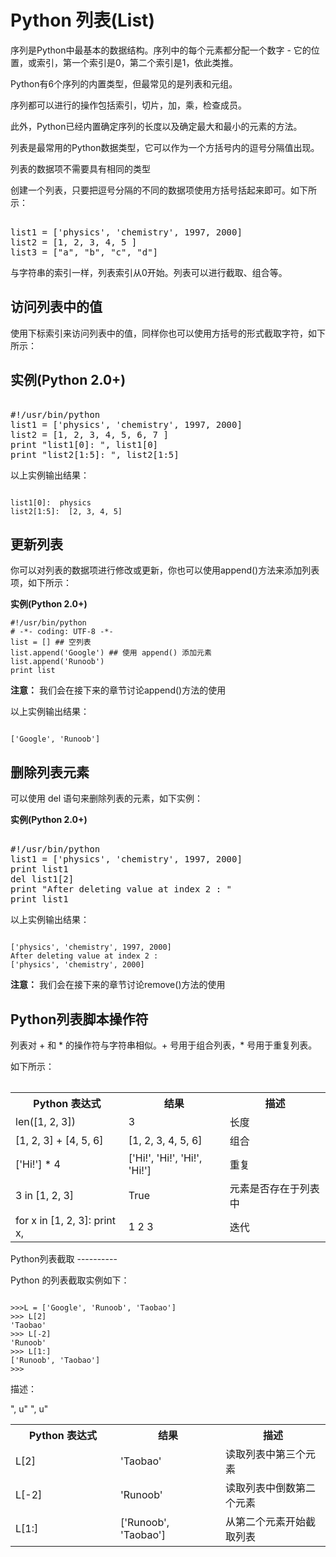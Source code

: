 Python 列表(List)
===============

 序列是Python中最基本的数据结构。序列中的每个元素都分配一个数字 - 它的位置，或索引，第一个索引是0，第二个索引是1，依此类推。

  Python有6个序列的内置类型，但最常见的是列表和元组。

 序列都可以进行的操作包括索引，切片，加，乘，检查成员。

 此外，Python已经内置确定序列的长度以及确定最大和最小的元素的方法。

 列表是最常用的Python数据类型，它可以作为一个方括号内的逗号分隔值出现。

 列表的数据项不需要具有相同的类型

 创建一个列表，只要把逗号分隔的不同的数据项使用方括号括起来即可。如下所示：

  <pre>

list1 = ['physics', 'chemistry', 1997, 2000]
list2 = [1, 2, 3, 4, 5 ]
list3 = ["a", "b", "c", "d"]
</pre>

  与字符串的索引一样，列表索引从0开始。列表可以进行截取、组合等。

  访问列表中的值
-------

 使用下标索引来访问列表中的值，同样你也可以使用方括号的形式截取字符，如下所示：

  实例(Python 2.0+)
---------------

 <pre>

#!/usr/bin/python
list1 = ['physics', 'chemistry', 1997, 2000]
list2 = [1, 2, 3, 4, 5, 6, 7 ]
print "list1[0]: ", list1[0]
print "list2[1:5]: ", list2[1:5]
</pre>

  以上实例输出结果：


```

list1[0]:  physics
list2[1:5]:  [2, 3, 4, 5]

```

  更新列表
----

 你可以对列表的数据项进行修改或更新，你也可以使用append()方法来添加列表项，如下所示：  

 **实例(Python 2.0+)**




 ```
#!/usr/bin/python
# -*- coding: UTF-8 -*-
list = [] ## 空列表
list.append('Google') ## 使用 append() 添加元素
list.append('Runoob')
print list
```


  **注意：** 我们会在接下来的章节讨论append()方法的使用

 以上实例输出结果：


```

['Google', 'Runoob']

```

  删除列表元素
------

 可以使用 del 语句来删除列表的元素，如下实例：

  **实例(Python 2.0+)**


 <pre>

#!/usr/bin/python
list1 = ['physics', 'chemistry', 1997, 2000]
print list1
del list1[2]
print "After deleting value at index 2 : "
print list1
</pre>

  以上实例输出结果：


```

['physics', 'chemistry', 1997, 2000]
After deleting value at index 2 :
['physics', 'chemistry', 2000]

```

 **注意：** 我们会在接下来的章节讨论remove()方法的使用

  Python列表脚本操作符
-------------

 列表对 + 和 * 的操作符与字符串相似。+ 号用于组合列表，* 号用于重复列表。

 如下所示：


<table>


</table>

<table>
<tbody><tr>
<th>Python 表达式</th><th>结果 </th><th> 描述</th></tr>
<tr><td>len([1, 2, 3])</td><td>3</td><td>长度</td></tr>
<tr><td>[1, 2, 3] + [4, 5, 6]</td><td>[1, 2, 3, 4, 5, 6]</td><td>组合</td></tr>
<tr><td>['Hi!'] * 4</td><td>['Hi!', 'Hi!', 'Hi!', 'Hi!']</td><td>重复</td></tr>
<tr><td>3 in [1, 2, 3]</td><td>True</td><td>元素是否存在于列表中</td></tr>
<tr><td>for x in [1, 2, 3]: print x,</td><td>1 2 3</td><td>迭代</td></tr>
</tbody>
</table>
  Python列表截取
----------

 Python 的列表截取实例如下：

```

>>>L = ['Google', 'Runoob', 'Taobao']
>>> L[2]
'Taobao'
>>> L[-2]
'Runoob'
>>> L[1:]
['Runoob', 'Taobao']
>>>
```

  描述：

<table>
<tbody><tr>
<th style="width:33%">Python 表达式</th><th style="width:33%">结果 </th><th style="width:33%"> 描述</th></tr>
<tr><td>L[2]</td><td>'Taobao'</td><td>读取列表中第三个元素</td></tr>
", u"<tr><td>L[-2]</td><td>'Runoob'</td><td>读取列表中倒数第二个元素</td></tr>
", u"<tr><td>L[1:]</td><td>['Runoob', 'Taobao']</td><td>从第二个元素开始截取列表</td></tr>
</tbody>
</table>
